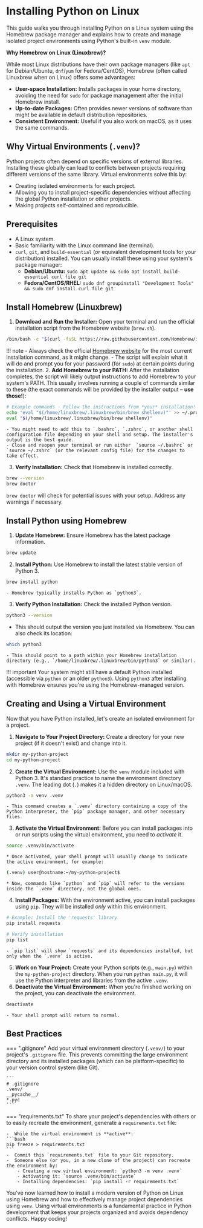 # Installing Python on Linux

This guide walks you through installing Python on a Linux system using the Homebrew package manager and explains how to create and manage isolated project environments using Python's built-in `venv` module.

**Why Homebrew on Linux (Linuxbrew)?**

While most Linux distributions have their own package managers (like `apt` for Debian/Ubuntu, `dnf`/`yum` for Fedora/CentOS), Homebrew (often called Linuxbrew when on Linux) offers some advantages:

- **User-space Installation:** Installs packages in your home directory, avoiding the need for `sudo` for package management after the initial Homebrew install.
- **Up-to-date Packages:** Often provides newer versions of software than might be available in default distribution repositories.
- **Consistent Environment:** Useful if you also work on macOS, as it uses the same commands.

## Why Virtual Environments (`.venv`)?

Python projects often depend on specific versions of external libraries. Installing these globally can lead to conflicts between projects requiring different versions of the same library. Virtual environments solve this by:

- Creating isolated environments for each project.
- Allowing you to install project-specific dependencies without affecting the global Python installation or other projects.
- Making projects self-contained and reproducible.


## Prerequisites

- A Linux system.
- Basic familiarity with the Linux command line (terminal).
- `curl`, `git`, and `build-essential` (or equivalent development tools for your distribution) installed. You can usually install these using your system's package manager:
    - **Debian/Ubuntu:** `sudo apt update && sudo apt install build-essential curl file git`
    - **Fedora/CentOS/RHEL:** `sudo dnf groupinstall "Development Tools" && sudo dnf install curl file git`

## Install Homebrew (Linuxbrew)

1.  **Download and Run the Installer:** Open your terminal and run the official installation script from the Homebrew website (`brew.sh`).
```bash
/bin/bash -c "$(curl -fsSL https://raw.githubusercontent.com/Homebrew/install/HEAD/install.sh)"
```
!!! note
    - Always check the official [Homebrew website](https://brew.sh/) for the most current installation command, as it might change.
    - The script will explain what it will do and prompt you for your password (for `sudo`) at certain points during the installation.
2.  **Add Homebrew to your PATH:** After the installation completes, the script will likely output instructions to add Homebrew to your system's PATH. This usually involves running a couple of commands similar to these (the exact commands will be provided by the installer output – **use those!**):
```bash
# Example commands - Follow the instructions from *your* installation!
echo 'eval "$(/home/linuxbrew/.linuxbrew/bin/brew shellenv)"' >> ~/.profile
eval "$(/home/linuxbrew/.linuxbrew/bin/brew shellenv)"
```
    - You might need to add this to `.bashrc`, `.zshrc`, or another shell configuration file depending on your shell and setup. The installer's output is the best guide.
    - Close and reopen your terminal or run either  `source ~/.bashrc` or `source ~/.zshrc` (or the relevant config file) for the changes to take effect.
3.  **Verify Installation:** Check that Homebrew is installed correctly.
```bash
brew --version
brew doctor
```
`brew doctor` will check for potential issues with your setup. Address any warnings if necessary.

## Install Python using Homebrew

1.  **Update Homebrew:** Ensure Homebrew has the latest package information.
```bash
brew update
```
2.  **Install Python:** Use Homebrew to install the latest stable version of Python 3.
```bash
brew install python
```
    - Homebrew typically installs Python as `python3`.
3.  **Verify Python Installation:** Check the installed Python version.
```bash
python3 --version
```
- This should output the version you just installed via Homebrew. You can also check its location:
```bash
which python3
```
    - This should point to a path within your Homebrew installation directory (e.g., `/home/linuxbrew/.linuxbrew/bin/python3` or similar).

!!! important
    Your system might still have a default Python installed (accessible via `python` or an older `python3`). Using `python3` after installing with Homebrew ensures you're using the Homebrew-managed version.

## Creating and Using a Virtual Environment

Now that you have Python installed, let's create an isolated environment for a project.

1.  **Navigate to Your Project Directory:** Create a directory for your new project (if it doesn't exist) and change into it.
```bash
mkdir my-python-project
cd my-python-project
```
2.  **Create the Virtual Environment:** Use the `venv` module included with Python 3. It's standard practice to name the environment directory `.venv`. The leading dot (`.`) makes it a hidden directory on Linux/macOS.
```bash
python3 -m venv .venv
```
    - This command creates a `.venv` directory containing a copy of the Python interpreter, the `pip` package manager, and other necessary files.
3.  **Activate the Virtual Environment:** Before you can install packages into or run scripts using the virtual environment, you need to *activate* it.
```bash
source .venv/bin/activate
```
    * Once activated, your shell prompt will usually change to indicate the active environment, for example:
```bash
(.venv) user@hostname:~/my-python-project$
```
    * Now, commands like `python` and `pip` will refer to the versions inside the `.venv` directory, not the global ones.
4.  **Install Packages:** With the environment active, you can install packages using `pip`. They will be installed *only* within this environment.
```bash
# Example: Install the 'requests' library
pip install requests

# Verify installation
pip list
```
    - `pip list` will show `requests` and its dependencies installed, but only when the `.venv` is active.
5.  **Work on Your Project:** Create your Python scripts (e.g., `main.py`) within the `my-python-project` directory. When you run `python main.py`, it will use the Python interpreter and libraries from the active `.venv`.
6.  **Deactivate the Virtual Environment:** When you're finished working on the project, you can deactivate the environment.
```bash
deactivate
```
    - Your shell prompt will return to normal.

## Best Practices

=== ".gitignore"
    Add your virtual environment directory (`.venv/`) to your project's `.gitignore` file. This prevents committing the large environment directory and its installed packages (which can be platform-specific) to your version control system (like Git).

    ```
    # .gitignore
    .venv/
    __pycache__/
    *.pyc
    ```
=== "requirements.txt"
    To share your project's dependencies with others or to easily recreate the environment, generate a `requirements.txt` file:

    -  While the virtual environment is **active**:
    ```bash
    pip freeze > requirements.txt
    ```
    -  Commit this `requirements.txt` file to your Git repository.
    -  Someone else (or you, in a new clone of the project) can recreate the environment by:
        - Creating a new virtual environment: `python3 -m venv .venv`
        - Activating it: `source .venv/bin/activate`
        - Installing dependencies: `pip install -r requirements.txt`

You've now learned how to install a modern version of Python on Linux using Homebrew and how to effectively manage project dependencies using `venv`. Using virtual environments is a fundamental practice in Python development that keeps your projects organized and avoids dependency conflicts. Happy coding!

